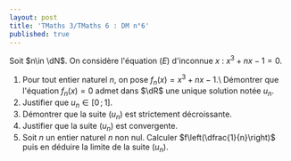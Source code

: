 ```yaml
---
layout: post
title: 'TMaths 3/TMaths 6 : DM n°6'
published: true
---
```



Soit $n\in \dN$. On considère l'équation $(E)$ d'inconnue $x$ : $x^3+nx-1=0$.

1. Pour tout entier naturel $n$, on pose $f_n(x)=x^3+nx-1$.\\
Démontrer que l'équation $f_n(x)=0$ admet dans $\dR$ une unique solution notée $u_n$.
2. Justifier que $u_n\in [0\,;\,1]$.
3. Démontrer que la suite $(u_n)$ est strictement décroissante.
4. Justifier que la suite $(u_n)$ est convergente.
5. Soit $n$ un entier naturel $n$ non nul. Calculer $f\left(\dfrac{1}{n}\right)$ puis en déduire la limite de la suite $(u_n)$.

